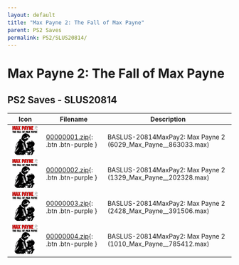 ```yaml
---
layout: default
title: "Max Payne 2: The Fall of Max Payne"
parent: PS2 Saves
permalink: PS2/SLUS20814/
---
```

# Max Payne 2: The Fall of Max Payne

## PS2 Saves - SLUS20814

| Icon | Filename | Description |
|------|----------|-------------|
| ![Max Payne 2: The Fall of Max Payne](icon0.png) | [00000001.zip](00000001.zip){: .btn .btn-purple } | BASLUS-20814MaxPay2: Max Payne 2 (6029_Max_Payne__863033.max) |
| ![Max Payne 2: The Fall of Max Payne](icon0.png) | [00000002.zip](00000002.zip){: .btn .btn-purple } | BASLUS-20814MaxPay2: Max Payne 2 (1329_Max_Payne__202328.max) |
| ![Max Payne 2: The Fall of Max Payne](icon0.png) | [00000003.zip](00000003.zip){: .btn .btn-purple } | BASLUS-20814MaxPay2: Max Payne 2 (2428_Max_Payne__391506.max) |
| ![Max Payne 2: The Fall of Max Payne](icon0.png) | [00000004.zip](00000004.zip){: .btn .btn-purple } | BASLUS-20814MaxPay2: Max Payne 2 (1010_Max_Payne__785412.max) |
